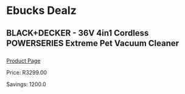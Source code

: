 
# Ebucks Dealz
## BLACK+DECKER - 36V 4in1 Cordless POWERSERIES Extreme Pet Vacuum Cleaner
[Product Page](https://www.ebucks.com/web/shop/productSelected.do?prodId=1110432042&catId=363410833)

Price: R3299.00

Savings: 1200.0


	